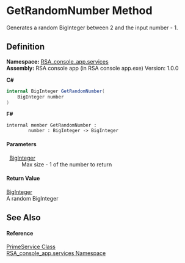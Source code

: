 # GetRandomNumber Method


Generates a random BigInteger between 2 and the input number - 1.



## Definition
**Namespace:** <a href="e62a6912-ae2b-9956-1793-29f38c459ec4">RSA_console_app.services</a>  
**Assembly:** RSA console app (in RSA console app.exe) Version: 1.0.0

**C#**
``` C#
internal BigInteger GetRandomNumber(
	BigInteger number
)
```
**F#**
``` F#
internal member GetRandomNumber : 
        number : BigInteger -> BigInteger 
```



#### Parameters
<dl><dt>  <a href="https://learn.microsoft.com/dotnet/api/system.numerics.biginteger" target="_blank" rel="noopener noreferrer">BigInteger</a></dt><dd>Max size - 1 of the number to return</dd></dl>

#### Return Value
<a href="https://learn.microsoft.com/dotnet/api/system.numerics.biginteger" target="_blank" rel="noopener noreferrer">BigInteger</a>  
A random BigInteger

## See Also


#### Reference
<a href="f5d89780-faba-1ae3-744e-52de67743f9f">PrimeService Class</a>  
<a href="e62a6912-ae2b-9956-1793-29f38c459ec4">RSA_console_app.services Namespace</a>  
